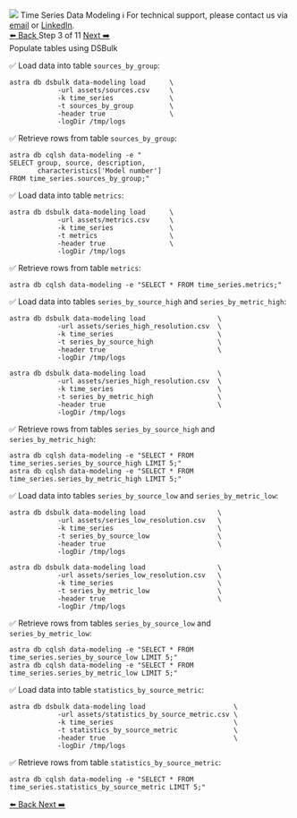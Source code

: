 <!-- TOP -->
<div class="top">
  <img src="https://datastax-academy.github.io/katapod-shared-assets/images/ds-academy-logo.svg" />
  <span class="scenario-title">Time Series Data Modeling</span>
  <span class="scenario-subtitle">ℹ️ For technical support, please contact us via <a href="mailto:aleksandr.volochnev@datastax.com">email</a> or <a href="https://dtsx.io/aleks">LinkedIn</a>.</span> 
</div>

<!-- NAVIGATION -->
<div id="navigation-top" class="navigation-top">
 <a href='command:katapod.loadPage?[{"step":"step2-astra"}]' 
   class="btn btn-dark navigation-top-left">⬅️ Back
 </a>
<span class="step-count"> Step 3 of 11</span>
 <a href='command:katapod.loadPage?[{"step":"step4-astra"}]' 
    class="btn btn-dark navigation-top-right">Next ➡️
  </a>
</div>

<!-- CONTENT -->

<div class="step-title">Populate tables using DSBulk</div>

✅ Load data into table `sources_by_group`:
```
astra db dsbulk data-modeling load      \
            -url assets/sources.csv     \
            -k time_series              \
            -t sources_by_group         \
            -header true                \
            -logDir /tmp/logs
```

✅ Retrieve rows from table `sources_by_group`:
```
astra db cqlsh data-modeling -e "
SELECT group, source, description, 
       characteristics['Model number'] 
FROM time_series.sources_by_group;"      
```

✅ Load data into table `metrics`:
```
astra db dsbulk data-modeling load      \
            -url assets/metrics.csv     \
            -k time_series              \
            -t metrics                  \
            -header true                \
            -logDir /tmp/logs
```

✅ Retrieve rows from table `metrics`:
```
astra db cqlsh data-modeling -e "SELECT * FROM time_series.metrics;"      
```

✅ Load data into tables `series_by_source_high` and `series_by_metric_high`:
```
astra db dsbulk data-modeling load                  \
            -url assets/series_high_resolution.csv  \
            -k time_series                          \
            -t series_by_source_high                \
            -header true                            \
            -logDir /tmp/logs

astra db dsbulk data-modeling load                  \
            -url assets/series_high_resolution.csv  \
            -k time_series                          \
            -t series_by_metric_high                \
            -header true                            \
            -logDir /tmp/logs                        
```

✅ Retrieve rows from tables `series_by_source_high` and `series_by_metric_high`:
```
astra db cqlsh data-modeling -e "SELECT * FROM time_series.series_by_source_high LIMIT 5;"   
astra db cqlsh data-modeling -e "SELECT * FROM time_series.series_by_metric_high LIMIT 5;"                                         
```

✅ Load data into tables `series_by_source_low` and `series_by_metric_low`:
```
astra db dsbulk data-modeling load                  \
            -url assets/series_low_resolution.csv   \
            -k time_series                          \
            -t series_by_source_low                 \
            -header true                            \
            -logDir /tmp/logs

astra db dsbulk data-modeling load                  \
            -url assets/series_low_resolution.csv   \
            -k time_series                          \
            -t series_by_metric_low                 \
            -header true                            \
            -logDir /tmp/logs
```

✅ Retrieve rows from tables `series_by_source_low` and `series_by_metric_low`:
```
astra db cqlsh data-modeling -e "SELECT * FROM time_series.series_by_source_low LIMIT 5;"   
astra db cqlsh data-modeling -e "SELECT * FROM time_series.series_by_metric_low LIMIT 5;"      
```

✅ Load data into table `statistics_by_source_metric`:
```
astra db dsbulk data-modeling load                      \
            -url assets/statistics_by_source_metric.csv \
            -k time_series                              \
            -t statistics_by_source_metric              \
            -header true                                \
            -logDir /tmp/logs
```

✅ Retrieve rows from table `statistics_by_source_metric`:
```
astra db cqlsh data-modeling -e "SELECT * FROM time_series.statistics_by_source_metric LIMIT 5;"      
```

<!-- NAVIGATION -->
<div id="navigation-bottom" class="navigation-bottom">
 <a href='command:katapod.loadPage?[{"step":"step2-astra"}]'
   class="btn btn-dark navigation-bottom-left">⬅️ Back
 </a>
 <a href='command:katapod.loadPage?[{"step":"step4-astra"}]'
    class="btn btn-dark navigation-bottom-right">Next ➡️
  </a>
</div>
